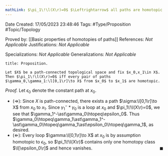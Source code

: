 ```yaml
---
mathLink: $\pi_1\!\l(X\r)=0$ $\Leftrightarrow$ all paths are homotopic
---
```


<div class="topSpace"></div>

Date Created: 17/05/2023 23:48:46
Tags: #Type/Proposition #Topic/Topology

Proved by: [[Basic properties of homotopies of paths]]
References: _Not Applicable_
Justifications: _Not Applicable_

Specializations: _Not Applicable_
Generalizations: _Not Applicable_

``` ad-Proposition
title: Proposition.

Let $X$ be a path-connected topological space and fix $x_0,x_1\in X$. Then $\pi_1\!\l(X\r)=0$ iff every pair of paths $\gamma_0,\gamma_1:\l[0,1\r]\to X$ from $x_0$ to $x_1$ are homotopic.

```

<i>Proof.</i> Let $\epsilon_0$ denote the constant path at $x_0$.
* ($\Rightarrow$): Since $X$ is path-connected, there exists a path $\sigma:\l[0,1\r]\to X$ from $x_0$ to $x_1$. Since $\gamma_1^-\ast\gamma_0$ is a loop at $x_0$ and $\pi_1\!\l(X\r)=0$, we see that $\gamma_1^-\ast\gamma_0\htopeq\epsilon_0$. Thus $\gamma_0\htopeq\gamma_1\ast\gamma_1^-\ast\gamma_0\htopeq\gamma_1\ast\epsilon_0\htopeq\gamma_1$, as desired.
* ($\Leftarrow$): Every loop $\gamma:\l[0,1\r]\to X$ at $x_0$ is by assumption homotopic to $\epsilon_0$, so $\pi_1\!\l(X\r)$ contains only one homotopy class $\l[\epsilon_0\r]$ and hence vanishes.<span style="float:right;">$\blacksquare$</span>
